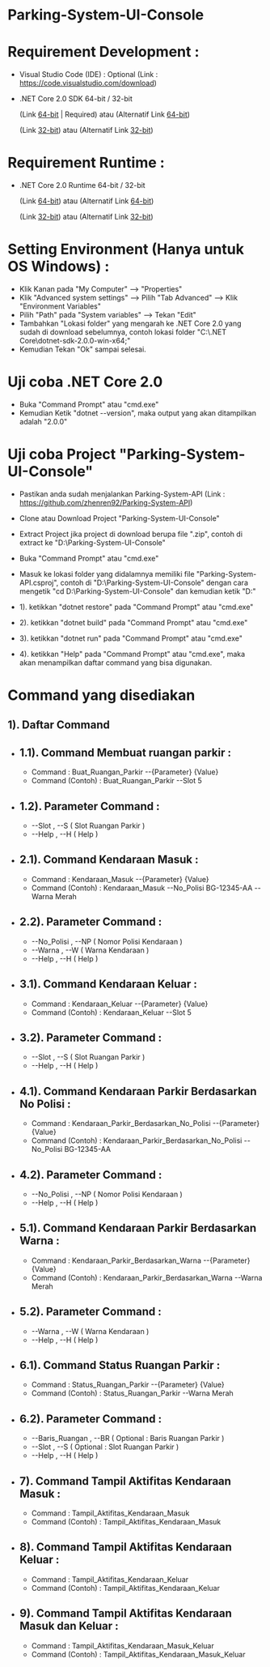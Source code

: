 # Parking-System-UI-Console

# Requirement Development :

- Visual Studio Code (IDE) : Optional
  (Link : https://code.visualstudio.com/download)
  
- .NET Core 2.0 SDK 64-bit / 32-bit

  (Link [64-bit](https://dotnet.microsoft.com/download/thank-you/dotnet-sdk-2.0.0-windows-x64-binaries) | Required) atau 
  (Alternatif Link [64-bit](https://download.microsoft.com/download/1/B/4/1B4DE605-8378-47A5-B01B-2C79D6C55519/dotnet-sdk-2.0.0-win-x64.zip))
  
  (Link [32-bit](https://dotnet.microsoft.com/download/thank-you/dotnet-sdk-2.0.0-windows-x86-binaries)) atau 
  (Alternatif Link [32-bit](https://download.microsoft.com/download/1/B/4/1B4DE605-8378-47A5-B01B-2C79D6C55519/dotnet-sdk-2.0.0-win-x86.zip))
  
# Requirement Runtime :
 
- .NET Core 2.0 Runtime 64-bit / 32-bit

  (Link [64-bit](https://dotnet.microsoft.com/download/thank-you/dotnet-runtime-2.0.0-windows-x64-binaries)) atau 
  (Alternatif Link [64-bit](https://download.microsoft.com/download/5/F/0/5F0362BD-7D0A-4A9D-9BF9-022C6B15B04D/dotnet-runtime-2.0.0-win-x64.zip))
  
  (Link [32-bit](https://dotnet.microsoft.com/download/thank-you/dotnet-runtime-2.0.0-windows-x86-binaries)) atau
  (Alternatif Link [32-bit](https://download.microsoft.com/download/5/F/0/5F0362BD-7D0A-4A9D-9BF9-022C6B15B04D/dotnet-runtime-2.0.0-win-x86.zip))
  
# Setting Environment (Hanya untuk OS Windows) :
 
- Klik Kanan pada "My Computer" --> "Properties"
- Klik "Advanced system settings" --> Pilih "Tab Advanced" --> Klik "Environment Variables"
- Pilih "Path" pada "System variables" --> Tekan "Edit"
- Tambahkan "Lokasi folder" yang mengarah ke .NET Core 2.0 yang sudah di download sebelumnya, contoh 
lokasi folder "C:\\.NET Core\dotnet-sdk-2.0.0-win-x64;"
- Kemudian Tekan "Ok" sampai selesai.

# Uji coba .NET Core 2.0

- Buka "Command Prompt" atau "cmd.exe"
- Kemudian Ketik "dotnet --version", maka output yang akan ditampilkan adalah "2.0.0"

# Uji coba Project "Parking-System-UI-Console"

- Pastikan anda sudah menjalankan Parking-System-API 
  (Link : https://github.com/zhenren92/Parking-System-API)
  
- Clone atau Download Project "Parking-System-UI-Console"
- Extract Project jika project di download berupa file ".zip", contoh di extract ke "D:\\Parking-System-UI-Console\"
- Buka "Command Prompt" atau "cmd.exe"
- Masuk ke lokasi folder yang didalamnya memiliki file "Parking-System-API.csproj", contoh di "D:\\Parking-System-UI-Console\" dengan cara mengetik "cd D:\\Parking-System-UI-Console\" dan kemudian ketik "D:"

- 1). ketikkan "dotnet restore" pada "Command Prompt" atau "cmd.exe"
- 2). ketikkan "dotnet build" pada "Command Prompt" atau "cmd.exe"
- 3). ketikkan "dotnet run" pada "Command Prompt" atau "cmd.exe"
- 4). ketikkan "Help" pada "Command Prompt" atau "cmd.exe", maka akan menampilkan daftar command yang bisa digunakan.

# Command yang disediakan

 1). Daftar Command
-
  - 1.1). Command Membuat ruangan parkir : 
    -
    - Command : Buat_Ruangan_Parkir --{Parameter} {Value}
    - Command (Contoh) : Buat_Ruangan_Parkir --Slot 5
    
  - 1.2). Parameter Command : 
    -
    - --Slot , --S            ( Slot Ruangan Parkir )
    - --Help , --H            ( Help )

  - 2.1). Command Kendaraan Masuk : 
    -
    - Command : Kendaraan_Masuk --{Parameter} {Value}
    - Command (Contoh) : Kendaraan_Masuk --No_Polisi BG-12345-AA --Warna Merah
    
  - 2.2). Parameter Command : 
    -
    - --No_Polisi , --NP      ( Nomor Polisi Kendaraan )
    - --Warna , --W           ( Warna Kendaraan )
    - --Help , --H            ( Help )

  - 3.1). Command Kendaraan Keluar : 
    -
    - Command : Kendaraan_Keluar --{Parameter} {Value}
    - Command (Contoh) : Kendaraan_Keluar --Slot 5
    
  - 3.2). Parameter Command : 
    -
    - --Slot , --S            ( Slot Ruangan Parkir )
    - --Help , --H            ( Help )

  - 4.1). Command Kendaraan Parkir Berdasarkan No Polisi : 
    -
    - Command : Kendaraan_Parkir_Berdasarkan_No_Polisi --{Parameter} {Value}
    - Command (Contoh) : Kendaraan_Parkir_Berdasarkan_No_Polisi --No_Polisi BG-12345-AA
    
  - 4.2). Parameter Command : 
    -
    - --No_Polisi , --NP      ( Nomor Polisi Kendaraan )
    - --Help , --H            ( Help )

  - 5.1). Command Kendaraan Parkir Berdasarkan Warna : 
    -
    - Command : Kendaraan_Parkir_Berdasarkan_Warna --{Parameter} {Value}
    - Command (Contoh) : Kendaraan_Parkir_Berdasarkan_Warna --Warna Merah
    
  - 5.2). Parameter Command : 
    -
    - --Warna , --W      ( Warna Kendaraan )
    - --Help , --H       ( Help )

  - 6.1). Command Status Ruangan Parkir : 
    -
    - Command : Status_Ruangan_Parkir --{Parameter} {Value}
    - Command (Contoh) : Status_Ruangan_Parkir --Warna Merah
    
  - 6.2). Parameter Command : 
    -
    - --Baris_Ruangan , --BR          ( Optional : Baris Ruangan Parkir )
    - --Slot , --S                    ( Optional : Slot Ruangan Parkir )
    - --Help , --H                    ( Help )
    
  - 7). Command Tampil Aktifitas Kendaraan Masuk : 
    -
    - Command : Tampil_Aktifitas_Kendaraan_Masuk
    - Command (Contoh) : Tampil_Aktifitas_Kendaraan_Masuk

  - 8). Command Tampil Aktifitas Kendaraan Keluar : 
    -
    - Command : Tampil_Aktifitas_Kendaraan_Keluar
    - Command (Contoh) : Tampil_Aktifitas_Kendaraan_Keluar

  - 9). Command Tampil Aktifitas Kendaraan Masuk dan Keluar : 
    -
    - Command : Tampil_Aktifitas_Kendaraan_Masuk_Keluar
    - Command (Contoh) : Tampil_Aktifitas_Kendaraan_Masuk_Keluar
    
